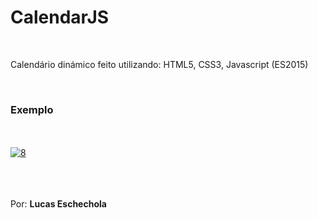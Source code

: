 # CalendarJS

<br>

Calendário dinámico feito utilizando: HTML5, CSS3, Javascript (ES2015)

<br>
<h3>Exemplo</h3>
<br><br>
<a href="https://ibb.co/qyVJDHk"><img src="https://i.ibb.co/QbtDJWr/8.png" alt="8" border="0"></a>

<br><br><br>
Por: <strong>Lucas Eschechola</strong>
